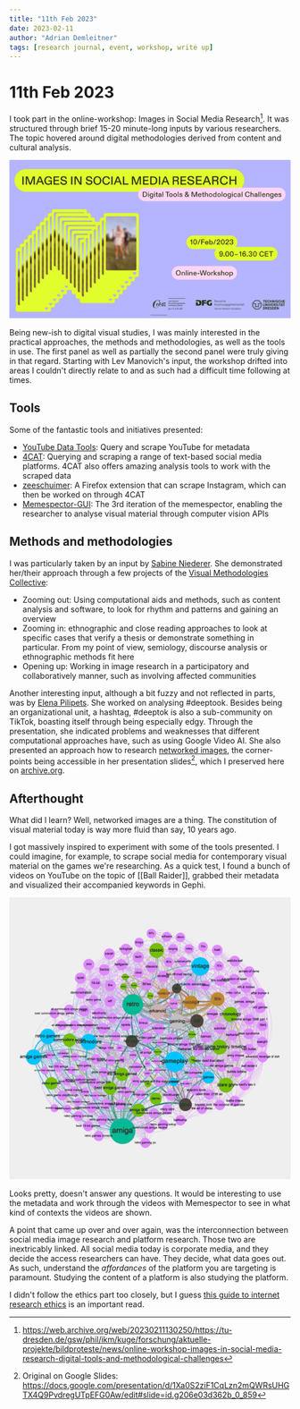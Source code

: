 ```yaml
---
title: "11th Feb 2023"
date: 2023-02-11
author: "Adrian Demleitner"
tags: [research journal, event, workshop, write up]
---
```

# 11th Feb 2023
I took part in the online-workshop: Images in Social Media Research[^1]. It was structured through brief 15-20 minute-long inputs by various researchers. The topic hovered around digital methodologies derived from content and cultural analysis.

![](files/1ffda7b0-d242-4693-bcb7-9b0900b65376.png)

Being new-ish to digital visual studies, I was mainly interested in the practical approaches, the methods and methodologies, as well as the tools in use. The first panel as well as partially the second panel were truly giving in that regard. Starting with Lev Manovich's input, the workshop drifted into areas I couldn't directly relate to and as such had a difficult time following at times.

## Tools
Some of the fantastic tools and initiatives presented:

- [YouTube Data Tools](https://tools.digitalmethods.net/netvizz/youtube/): Query and scrape YouTube for metadata
- [4CAT](https://4cat.nl/): Querying and scraping a range of text-based social media platforms. 4CAT also offers amazing analysis tools to work with the scraped data
- [zeeschuimer](https://github.com/digitalmethodsinitiative/zeeschuimer): A Firefox extension that can scrape Instagram, which can then be worked on through 4CAT
- [Memespector-GUI](https://github.com/jason-chao/memespector-gui): The 3rd iteration of the memespector, enabling the researcher to analyse visual material through computer vision APIs

## Methods and methodologies
I was particularly taken by an input by [Sabine Niederer](http://www.niederer.info/). She demonstrated her/their approach through a few projects of the [Visual Methodologies Collective](https://visualmethodologies.org/):

- Zooming out: Using computational aids and methods, such as content analysis and software, to look for rhythm and patterns and gaining an overview
- Zooming in: ethnographic and close reading approaches to look at specific cases that verify a thesis or demonstrate something in particular. From my point of view, semiology, discourse analysis or ethnographic methods fit here
- Opening up: Working in image research in a participatory and collaboratively manner, such as involving affected communities

Another interesting input, although a bit fuzzy and not reflected in parts, was by [Elena Pilipets](https://orcid.org/0000-0003-2955-5926). She worked on analysing #deeptook. Besides being an organizational unit, a hashtag, #deeptok is also a sub-community on TikTok, boasting itself through being especially edgy. Through the presentation, she indicated problems and weaknesses that different computational approaches have, such as using Google Video AI. She also presented an approach how to research [networked images](https://www.centreforthestudyof.net/), the corner-points being accessible in her presentation slides[^2], which I preserved here on [archive.org](https://archive.org/details/deep-tiktok-video-memes). 

## Afterthought
What did I learn? Well, networked images are a thing. The constitution of visual material today is way more fluid than say, 10 years ago.

I got massively inspired to experiment with some of the tools presented. I could imagine, for example, to scrape social media for contemporary visual material on the games we're researching. As a quick test, I found a bunch of videos on YouTube on the topic of [[Ball Raider]], grabbed their metadata and visualized their accompanied keywords in Gephi.

![ball_raider](files/ball_raider.png)

Looks pretty, doesn't answer any questions. It would be interesting to use the metadata and work through the videos with Memespector to see in what kind of contexts the videos are shown.

A point that came up over and over again, was the interconnection between social media image research and platform research. Those two are inextricably linked. All social media today is corporate media, and they decide the access researchers can have. They decide, what data goes out. As such, understand the *affordances* of the platform you are targeting is paramount. Studying the content of a platform is also studying the platform.

I didn't follow the ethics part too closely, but I guess [this guide to internet research ethics](https://www.forskningsetikk.no/en/guidelines/social-sciences-humanities-law-and-theology/a-guide-to-internet-research-ethics/) is an important read.

[^1]: https://web.archive.org/web/20230211130250/https://tu-dresden.de/gsw/phil/ikm/kuge/forschung/aktuelle-projekte/bildproteste/news/online-workshop-images-in-social-media-research-digital-tools-and-methodological-challenges
[^2]: Original on Google Slides: https://docs.google.com/presentation/d/1Xa0S2ziF1CqLzn2mQWRsUHGTX4Q9PvdregUTpEFG0Aw/edit#slide=id.g206e03d362b_0_859